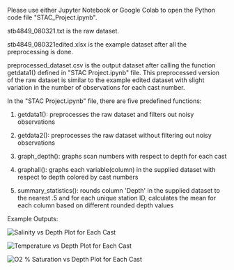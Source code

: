 Please use either Jupyter Notebook or Google Colab to open the Python code file "STAC_Project.ipynb".

stb4849_080321.txt is the raw dataset.

stb4849_080321edited.xlsx is the example dataset after all the preprocessing is done. 

preprocessed_dataset.csv is the output dataset after calling the function getdata1() defined in "STAC Project.ipynb" file. This preprocessed version of the raw dataset is similar to the example edited dataset with slight variation in the number of observations for each cast number. 


In the "STAC Project.ipynb" file, there are five predefined functions:
1. getdata1(): preprocesses the raw dataset and filters out noisy observations

2. getdata2(): preprocesses the raw dataset without filtering out noisy observations

3. graph_depth(): graphs scan numbers with respect to depth for each cast 

4. graphall(): graphs each variable(column) in the supplied dataset with respect to depth colored by cast numbers

5. summary_statistics(): rounds column 'Depth' in the supplied dataset to the nearest .5 and for each unique station ID, calculates the mean for each column based on different rounded depth values


Example Outputs:

![Salinity vs  Depth Plot for Each Cast](https://github.com/ZhiruiLi1/Oceanographic_Data_Analysis/assets/90368869/dce7b982-4880-4ca8-90b1-92c3e1fa7163)

![Temperature vs  Depth Plot for Each Cast](https://github.com/ZhiruiLi1/Oceanographic_Data_Analysis/assets/90368869/47a4e514-443a-42ad-a87e-a0fbe12ab620)

![O2 % Saturation vs  Depth Plot for Each Cast](https://github.com/ZhiruiLi1/Oceanographic_Data_Analysis/assets/90368869/ce062eab-77f7-48cf-8665-1096c0ccd4a5)
